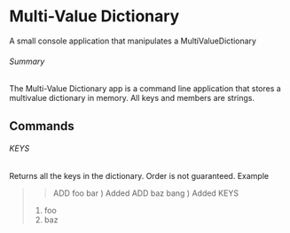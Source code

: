 # Multi-Value Dictionary
 A small console application that manipulates a MultiValueDictionary
###### Summary
The Multi-Value Dictionary app is a command line application that stores a multivalue dictionary in memory. All keys and members are strings.
## Commands
###### KEYS
Returns all the keys in the dictionary. Order is not guaranteed.
Example
> > ADD foo bar
> ) Added
> ADD baz bang
> ) Added
> > KEYS
> 1) foo
> 2) baz
